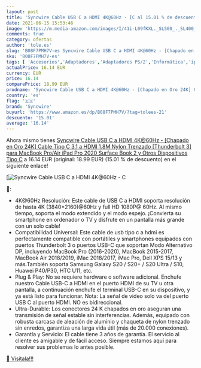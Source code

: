 ```yaml
---
layout: post
title: 'Syncwire Cable USB C a HDMI 4K@60Hz - [C al 15.01 % de descuento'
date: 2021-06-15 15:53:46
image: 'https://m.media-amazon.com/images/I/41i-L09fKXL._SL500_._SL400_.jpg'
comments: true
category: ofertas
author: 'tole.es'
slug: 'B08F7PMH7V-es Syncwire Cable USB C a HDMI 4K@60Hz - [Chapado en Oro 24K]...'
sku: 'B08F7PMH7V-es'
tags: [ 'Accesorios','Adaptadores','Adaptadores PS/2','Informática','ipad','syncwire', ]
actualPrice: 16.14 EUR
currency: EUR
price: 16.14
comparePrice: 18.99 EUR
prodname: 'Syncwire Cable USB C a HDMI 4K@60Hz - [Chapado en Oro 24K] Cable Tipo C 3.1 a HDMI 1.8M Nylon Trenzado [Thunderbolt 3] para MacBook Pro/Air  iPad Pro 2020  Surface Book 2 y Otros Dispositivos Tipo C'
country: 'es'
flag: '🇪🇸'
brand: 'Syncwire'
buyurl: 'https://www.amazon.es/dp/B08F7PMH7V/?tag=tolees-21'
descuento: '15.01'
average: '16.14'
---
```


Ahora mismo tienes [Syncwire Cable USB C a HDMI 4K@60Hz - [Chapado en Oro 24K] Cable Tipo C 3.1 a HDMI 1.8M Nylon Trenzado [Thunderbolt 3] para MacBook Pro/Air  iPad Pro 2020  Surface Book 2 y Otros Dispositivos Tipo C](https://www.amazon.es/dp/B08F7PMH7V/?tag=tolees-21) a 16.14 EUR (original: 18.99 EUR) (15.01 %  de descuento) en el siguiente enlace!

[![Syncwire Cable USB C a HDMI 4K@60Hz - [C](https://m.media-amazon.com/images/I/41i-L09fKXL._SL500_._SL400_.jpg)](https://www.amazon.es/dp/B08F7PMH7V/?tag=tolees-21)

🔎:

- 4K@60Hz Resolución: Este cable de USB C a HDMI soporta resolución de hasta 4K (3840*2160)@60Hz y full HD 1080P@ 60Hz. Al mismo tiempo, soporta el modo extendido y el modo espejo. ¡Convierta su smartphone en ordenador o TV y disfrute en un pantalla más grande con un solo cable!
- Compatibilidad Universal: Este cable de usb tipo c a hdmi es perfectamente compatible con portátiles y smartphones equipados con puertos Thunderbolt 3 o puertos USB-C que soportan Modo Alternativo DP, incluyendo MacBook Pro (2016-2020), MacBook 2015-2017, MacBook Air 2018/2019, iMac 2018/2017, iMac Pro, Dell XPS 15/13 y más.También soporta Samsung Galaxy S20 / S20+ / S20 Ultra / S10, Huawei P40/P30, HTC U11, etc.
- Plug & Play: No se requiere hardware o software adicional. Enchufe nuestro Cable USB-C a HDMI en el puerto HDMI de su TV u otra pantalla, a continuación enchufe el terminal USB-C en su dispositivo, y ya está listo para funcionar. Nota: La señal de video solo va del puerto USB C al puerto HDMI. NO es bidireccional.
- Ultra-Durable: Los conectores 24 K chapados en oro aseguran una transmisión de señal estable sin interferencias. Además, equipado con robusta carcasa de aleación de aluminio y chaqueta de nylon trenzado sin enredos, garantiza una larga vida útil (más de 20.000 conexiones).
- Garantía y Servicio: El cable tiene 3 años de garantía. El servicio al cliente es amigable y de fácil acceso. Siempre estamos aquí para resolver sus problemas lo antes posible.

[🛒 Visítala!!!](https://www.amazon.es/dp/B08F7PMH7V/?tag=tolees-21)
